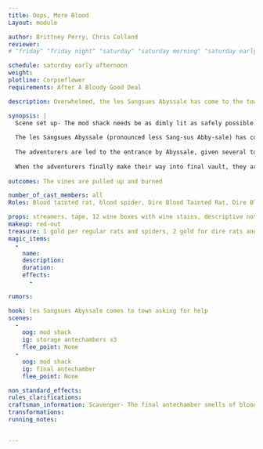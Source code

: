 ```yaml
---
title: Oops, More Blood
Layout: module

author: Brittney Perry, Chris Colland
reviewer: 
# "friday" "friday night" "saturday" "saturday morning" "saturday early afternoon" "saturday early evening" "saturday night" "reaction" "tavern setup" "townsfolk" "randoms"

schedule: saturday early afternoon
weight: 
plotline: Corpseflower
requirements: After A Bloody Good Deal

description: Overwhelmed, the les Sangsues Abyssale has come to the town, seeking aid. 

synopsis: |
  Scene set up- The mod shack needs be as dimly lit as safely possible. Each of the three 'chambers' is filled with blood tainted rats, and spiders, and nothing else. The end vault has leaky crates of wine with varying descriptions in each crate. On the walls are taped lines of twisted streamers up the walls. These are the vine roots. The NPCs playing vines need to be clustered in place around these roots. 
  
  The les Sangsues Abyssale (pronounced less Sang-sus Abby-sale) has come to town. He has a problem. Deep underground, in his aging vaults, a red, tentacle like, violent vine has grown through the walls. Unfortunately, he is unable to take care of the problem himself, and is seeking help from the adventurers in town, and will first try to get help for free but will eventually offer to pay for the help.   
  
  The adventurers are led to the entrance by Abyssale, given several torches, and told to make their way into the deepest part of the aging vault. The vines are growing out of the wall in that area. The torches are not just for light, they are to kill the vines, as the Abysale's servants found this to be the only thing that kept them at bay. As they make their way deeper, they meet more and bigger blood tainted animals; rats and spiders.  
  
  When the adventurers finally make their way into final vault, they are met with the blood roots. These blood roots are rooted in place where they are. These roots will respawn every 30 seconds until the root behind them is pulled up and burned (one the NPC is beaten down, they will kneel in place, count to 30, then respawn on a count of 'I regrow one, I regrow two, I regrow 3. NPCs who's vine is gone need to  travel to another intact vine and respawn there. No vine goes out of game until the last root is pulled). Once every vine has been beaten back, pulled, and burned, the adventurers are paid.
  
outcomes: The vines are pulled up and burned

number_of_cast_members: all
Roles: Blood tainted rat, blood spider, Dire Blood Tainted Rat, Dire Blood Spider, Blood Root

props: streamers, tape, 12 wine boxes with wine stains, descriptive notes in each box, fake torches
makeup: red-out
treasure: 1 gold per regular rats and spiders, 2 gold for dire rats and spiders
magic_items:
  - 
    name: 
    description:  
    duration: 
    effects: 
      - 

rumors: 

hook: les Sangsues Abyssale comes to town asking for help
scenes: 
  - 
    oog: mod shack
    ig: storage antechambers x3
    flee_point: None
  - 
    oog: mod shack
    ig: final antechamber
    flee_point: None

non_standard_effects: 
rules_clarifications: 
craftsman_information: Scavenger- The final antechamber smells of blood.
transformations: 
running_notes: 


---
```


